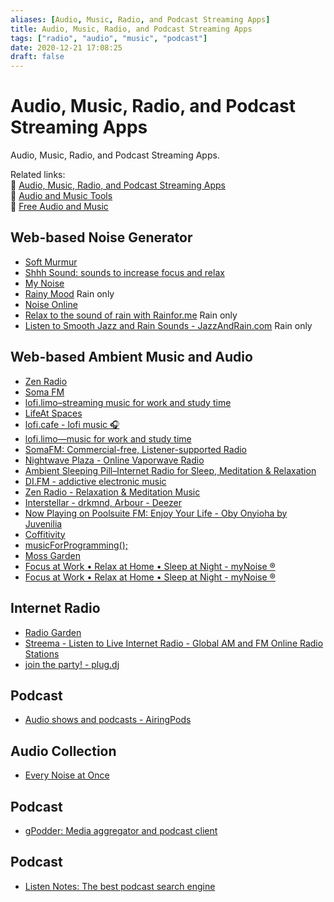 ```yaml
---
aliases: [Audio, Music, Radio, and Podcast Streaming Apps]
title: Audio, Music, Radio, and Podcast Streaming Apps
tags: ["radio", "audio", "music", "podcast"]
date: 2020-12-21 17:08:25
draft: false
---
```


# Audio, Music, Radio, and Podcast Streaming Apps

Audio, Music, Radio, and Podcast Streaming Apps.

Related links:  
🔗 [Audio, Music, Radio, and Podcast Streaming Apps](audio-streaming.md)  
🔗 [Audio and Music Tools](audio-tool.md)  
🔗 [Free Audio and Music](free-audio.md)  

## Web-based Noise Generator

- [Soft Murmur](https://asoftmurmur.com/)
- [Shhh Sound: sounds to increase focus and relax](https://www.shhhsound.com/)
- [My Noise](https://mynoise.net/)
- [Rainy Mood](https://rainymood.com/) Rain only
- [Noise Online](https://noises.online/)
- [Relax to the sound of rain with Rainfor.me](http://rainfor.me/) Rain only
- [Listen to Smooth Jazz and Rain Sounds - JazzAndRain.com](http://www.jazzandrain.com/) Rain only

## Web-based Ambient Music and Audio

- [Zen Radio](https://www.zenradio.com/#popular)
- [Soma FM](https://somafm.com/)
- [lofi.limo–streaming music for work and study time](http://lofi.limo/)
- [LifeAt Spaces](https://lifeat.io/)
- [lofi.cafe - lofi music 🎧](https://www.lofi.cafe/)
- [lofi.limo—music for work and study time](https://lofi.limo/)
- [SomaFM: Commercial-free, Listener-supported Radio](https://somafm.com/)
- [Nightwave Plaza - Online Vaporwave Radio](https://plaza.one/)
- [Ambient Sleeping Pill–Internet Radio for Sleep, Meditation & Relaxation](https://ambientsleepingpill.com/)
- [DI.FM - addictive electronic music](https://www.di.fm/)
- [Zen Radio - Relaxation & Meditation Music](https://www.zenradio.com/#popular)
- [Interstellar - drkmnd, Arbour - Deezer](https://www.deezer.com/en/playlist/9054155762?utm_content=playlist-9054155762&deferredFl=1)
- [Now Playing on Poolsuite FM: Enjoy Your Life - Oby Onyioha by Juvenilia](https://poolsuite.net/)
- [Coffitivity](https://coffitivity.com/)
- [musicForProgramming();](https://musicforprogramming.net/latest/)
- [Moss Garden](https://moss.garden/)
- [Focus at Work • Relax at Home • Sleep at Night - myNoise ®](https://mynoise.net/)
- [Focus at Work • Relax at Home • Sleep at Night - myNoise ®](https://mynoise.net/howToUseSoundMachines.php)

## Internet Radio

- [Radio Garden](https://radio.garden)
- [Streema - Listen to Live Internet Radio - Global AM and FM Online Radio Stations](https://streema.com/)
- [join the party! - plug.dj](https://plug.dj/)

## Podcast

- [Audio shows and podcasts - AiringPods](http://www.airingpods.com/)

## Audio Collection

- [Every Noise at Once](https://everynoise.com/)


## Podcast

* [gPodder: Media aggregator and podcast client](https://gpodder.github.io/)

## Podcast

- [Listen Notes: The best podcast search engine](https://www.listennotes.com/)